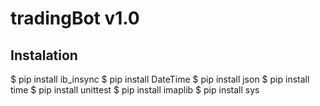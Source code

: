 # tradingBot v1.0

## Instalation

$ pip install ib_insync
$ pip install DateTime
$ pip install json
$ pip install time
$ pip install unittest
$ pip install imaplib
$ pip install sys
